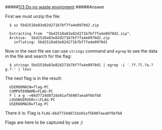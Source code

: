 #####[1/3 Do no waste enviroment](http://ringzer0team.com/challenges/86)
#####Answer

First we must unzip the file:
```
  $ uz 5bd2510a83e82d271b7bf7fa4e0970d2.zip

  Extracting from  "5bd2510a83e82d271b7bf7fa4e0970d2.zip".
  Archive:  5bd2510a83e82d271b7bf7fa4e0970d2.zip
    inflating: 5bd2510a83e82d271b7bf7fa4e0970d1
```
Now in the next file we can use `strings` command and `egrep` to see the data in the file and search for the flag:  
```
  $ strings 5bd2510a83e82d271b7bf7fa4e0970d1 | egrep -i '.?f.?l.?a.?g.?-' | less
```   
The next flag is in the result:
```
  USERDOMAIN=flag-PC
  COMPUTERNAME=FLAG-PC
  F l a g -=66d7724d872da91af56907aea0f6bfb8
  LOGONSERVER=\\FLAG-PC
  USERDOMAIN=flag-PC
```  
There it is: Flag is `FLAG-66d7724d872da91af56907aea0f6bfb8`

Flags are here to be captured by use ;)
